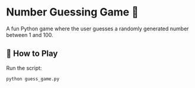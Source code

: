 # Number Guessing Game 🎯

A fun Python game where the user guesses a randomly generated number between 1 and 100.

## 🚀 How to Play

Run the script:

```bash
python guess_game.py

